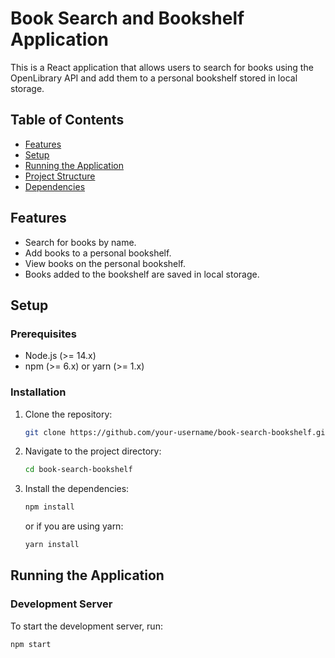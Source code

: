 # Book Search and Bookshelf Application

This is a React application that allows users to search for books using the OpenLibrary API and add them to a personal bookshelf stored in local storage.

## Table of Contents
- [Features](#features)
- [Setup](#setup)
- [Running the Application](#running-the-application)
- [Project Structure](#project-structure)
- [Dependencies](#dependencies)

## Features
- Search for books by name.
- Add books to a personal bookshelf.
- View books on the personal bookshelf.
- Books added to the bookshelf are saved in local storage.

## Setup

### Prerequisites
- Node.js (>= 14.x)
- npm (>= 6.x) or yarn (>= 1.x)

### Installation
1. Clone the repository:
    ```sh
    git clone https://github.com/your-username/book-search-bookshelf.git
    ```
2. Navigate to the project directory:
    ```sh
    cd book-search-bookshelf
    ```
3. Install the dependencies:
    ```sh
    npm install
    ```
    or if you are using yarn:
    ```sh
    yarn install
    ```

## Running the Application

### Development Server
To start the development server, run:
```sh
npm start
